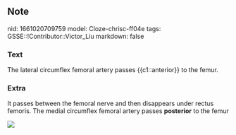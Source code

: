 ## Note
nid: 1661020709759
model: Cloze-chrisc-ff04e
tags: GSSE::!Contributor::Victor_Liu
markdown: false

### Text
The lateral circumflex femoral artery passes {{c1::anterior}} to the femur.

### Extra
It passes between the femoral nerve and then disappears under
rectus femoris. The medial circumflex femoral artery passes
<b>posterior</b> to the femur
<div><img src=
"paste-a34243061b94561302316c608934b2c040c13fb5.jpg"></div>
